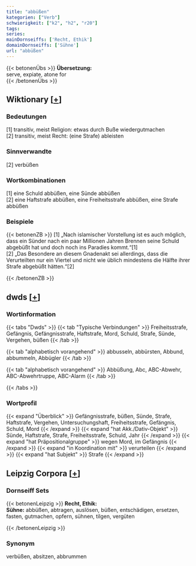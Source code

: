 ```yaml
---
title: "abbüßen"
kategorien: ["Verb"]
schwierigkeit: ["k2", "h2", "r20"]
tags:
series:
mainDornseiffs: ['Recht, Ethik']
domainDornseiffs: ['Sühne']
url: "abbüßen"
---
```


{{< betonenÜbs >}}
**Übersetzung:**  
serve, expiate, atone for  
{{< /betonenÜbs >}}

## Wiktionary [[+](https://de.wiktionary.org/wiki/abbüßen)]

### Bedeutungen
[1] transitiv, meist Religion: etwas durch Buße wiedergutmachen  
[2] transitiv, meist Recht: (eine Strafe) ableisten  

### Sinnverwandte
[2] verbüßen  

### Wortkombinationen
[1] eine Schuld abbüßen, eine Sünde abbüßen  
[2] eine Haftstrafe abbüßen, eine Freiheitsstrafe abbüßen, eine Strafe abbüßen  

### Beispiele
{{< betonenZB >}}
[1] „Nach islamischer Vorstellung ist es auch möglich, dass ein Sünder nach ein paar Millionen Jahren Brennen seine Schuld abgebüßt hat und doch noch ins Paradies kommt.“[1]  
[2] „Das Besondere an diesem Gnadenakt sei allerdings, dass die Verurteilten nur ein Viertel und nicht wie üblich mindestens die Hälfte ihrer Strafe abgebüßt hätten.“[2]  

{{< /betonenZB >}}


## dwds [[+](https://www.dwds.de/wb/abbüßen)]

### Wortinformation
{{< tabs "Dwds" >}}
{{< tab "Typische Verbindungen" >}}
Freiheitsstrafe, Gefängnis, Gefängnisstrafe, Haftstrafe, Mord, Schuld, Strafe, Sünde, Vergehen, büßen
{{< /tab >}}

{{< tab "alphabetisch vorangehend" >}}
abbusseln, abbürsten, Abbund, abbummeln, Abbügler
{{< /tab >}}

{{< tab "alphabetisch vorangehend" >}}
Abbüßung, Abc, ABC-Abwehr, ABC-Abwehrtruppe, ABC-Alarm
{{< /tab >}}

{{< /tabs >}}

### Wortprofil
{{< expand "Überblick" >}} Gefängnisstrafe, büßen, Sünde, Strafe, Haftstrafe, Vergehen, Untersuchungshaft, Freiheitsstrafe, Gefängnis, Schuld, Mord {{< /expand >}}
{{< expand "hat Akk./Dativ-Objekt" >}} Sünde, Haftstrafe, Strafe, Freiheitsstrafe, Schuld, Jahr {{< /expand >}}
{{< expand "hat Präpositionalgruppe" >}} wegen Mord, im Gefängnis {{< /expand >}}
{{< expand "in Koordination mit" >}} verurteilen {{< /expand >}}
{{< expand "hat Subjekt" >}} Strafe {{< /expand >}}

## Leipzig Corpora [[+](https://corpora.uni-leipzig.de/en/res?word=abbüßen&corpusId=deu_newscrawl-public_2018)]

### Dornseiff Sets
{{< betonenLeipzig >}}
**Recht, Ethik:**  
**Sühne:** abbüßen, abtragen, auslösen, büßen, entschädigen, ersetzen, fasten, gutmachen, opfern, sühnen, tilgen, vergüten  

{{< /betonenLeipzig >}}

### Synonym
verbüßen, absitzen, abbrummen

